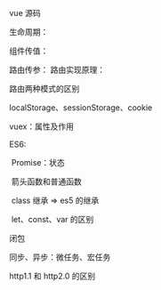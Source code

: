 vue 源码

生命周期：

组件传值：

路由传参：
路由实现原理：

路由两种模式的区别

localStorage、sessionStorage、cookie

vuex：属性及作用

ES6:

​		Promise：状态

​		箭头函数和普通函数

​		class 继承 => es5 的继承

​		let、const、var 的区别

闭包

同步、异步：微任务、宏任务

http1.1  和 http2.0 的区别